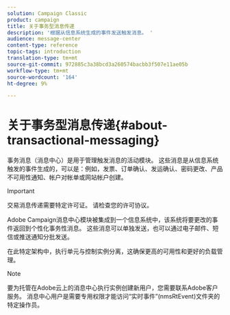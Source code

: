 ```yaml
---
solution: Campaign Classic
product: campaign
title: 关于事务型消息传递
description: '根据从信息系统生成的事件发送触发消息。 '
audience: message-center
content-type: reference
topic-tags: introduction
translation-type: tm+mt
source-git-commit: 972885c3a38bcd3a260574bacbb3f507e11ae05b
workflow-type: tm+mt
source-wordcount: '164'
ht-degree: 9%

---
```



# 关于事务型消息传递{#about-transactional-messaging}

事务消息（消息中心）是用于管理触发消息的活动模块。 这些消息是从信息系统触发的事件生成的，可以是：例如，发票、订单确认、发运确认、密码更改、产品不可用性通知、帐户对帐单或网站帐户创建。

>[!IMPORTANT]
>
>交易消息传递需要特定许可证。 请检查您的许可协议。

Adobe Campaign消息中心模块被集成到一个信息系统中，该系统将要更改的事件返回到个性化事务性消息。 这些消息可以单独发送，也可以通过电子邮件、短信或推送通知分批发送。

在此特定架构中，执行单元与控制实例分离，这确保更高的可用性和更好的负载管理。

>[!NOTE]
>
>要为托管在Adobe云上的消息中心执行实例创建新用户，您需要联系Adobe客户服务。 消息中心用户是需要专用权限才能访问“实时事件”(nmsRtEvent)文件夹的特定操作员。
